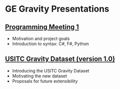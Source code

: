 # GE Gravity Presentations
## [Programming Meeting 1](http://rawgit.com/USITC/GE-Gravity/master/Presentations/Programming-Meetings/Week-1.html)
- Motivation and project goals
- Introduction to syntax: C#, F#, Python
## [USITC Gravity Dataset (version 1.0)](http://rawgit.com/USITC/GE-Gravity/master/Presentations/Dataset/Version-1.0.html)
- Introducing the USITC Gravity Dataset
- Motivating the new dataset
- Proposals for future extensibility
